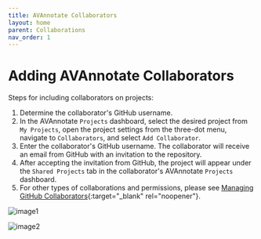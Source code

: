 ```yaml
---
title: AVAnnotate Collaborators
layout: home
parent: Collaborations
nav_order: 1
---
```


# Adding AVAnnotate Collaborators
Steps for including collaborators on projects:
1. Determine the collaborator's GitHub username.
3. In the AVAnnotate `Projects` dashboard, select the desired project from `My Projects`, open the project settings from the three-dot menu, navigate to `Collaborators`, and select `Add Collaborator`.
4. Enter the collaborator's GitHub username. The collaborator will receive an email from GitHub with an invitation to the repository.
5. After accepting the invitation from GitHub, the project will appear under the `Shared Projects` tab in the collaborator's AVAnnotate `Projects` dashboard.
6. For other types of collaborations and permissions, please see [Managing GitHub Collaborators](https://avannotate.github.io/documentation/pages/gh-collab/){:target="_blank" rel="noopener"}.

![image1](../../assets/addcollaboratorimage1.png)

![image2](../../assets/addcollaboratorimage2.png)
